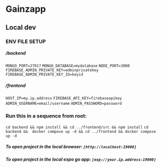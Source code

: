 # Gainzapp

## Local dev

### ENV FILE SETUP 

##### /backend 
`MONGO_PORT=27017`
`MONGO_DATABASE=mydatabase`
`NODE_PORT=3000`
`FIREBASE_ADMIN_PRIVATE_KEY=adminprivatekey`
`FIREBASE_ADMIN_PRIVATE_KEY_ID=keyid`

##### /frontend 
`HOST_IP=my.ip.address`
`FIREBASE_API_KEY=firebaseapikey`
`ADMIN_USERNAME=email/username`
`ADMIN_PASSWORD=password`


### Run this in a sequence from root:
`cd backend && npm install && cd ../frontend/src && npm install` 
`cd backend &&  docker compose up -d && cd ../frontend && docker compose up -d`


##### To open project in the local browser: `[http://localhost:19000]`
##### To open project in the local expo go app: `[exp://your.ip.address:19000]`
  

